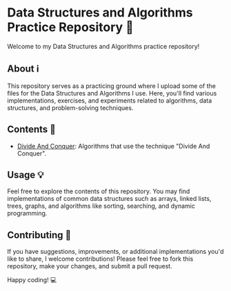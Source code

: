 # Data Structures and Algorithms Practice Repository 🚀

Welcome to my Data Structures and Algorithms practice repository!

## About ℹ️
This repository serves as a practicing ground where I upload some of the files for the Data Structures and Algorithms I use. Here, you'll find various implementations, exercises, and experiments related to algorithms, data structures, and problem-solving techniques.

## Contents 📁
- [Divide And Conquer](Divide-And-Conquer/): Algorithms that use the technique "Divide And Conquer".

## Usage 💡
Feel free to explore the contents of this repository. You may find implementations of common data structures such as arrays, linked lists, trees, graphs, and algorithms like sorting, searching, and dynamic programming.

## Contributing 🤝
If you have suggestions, improvements, or additional implementations you'd like to share, I welcome contributions! Please feel free to fork this repository, make your changes, and submit a pull request.

Happy coding! 💻
